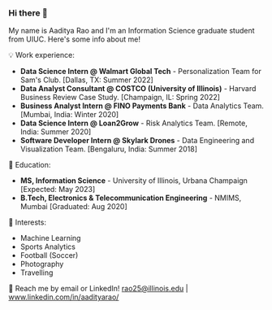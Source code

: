 ### Hi there 👋

My name is Aaditya Rao and I'm an Information Science graduate student from UIUC. Here's some info about me!

💡 Work experience: <br>
- **Data Science Intern @ Walmart Global Tech** - Personalization Team for Sam's Club. [Dallas, TX: Summer 2022]
- **Data Analyst Consultant @ COSTCO (University of Illinois)** - Harvard Business Review Case Study. [Champaign, IL: Spring 2022]
- **Business Analyst Intern @ FINO Payments Bank** - Data Analytics Team. [Mumbai, India: Winter 2020]
- **Data Science Intern @ Loan2Grow** - Risk Analytics Team. [Remote, India: Summer 2020]
- **Software Developer Intern @ Skylark Drones** - Data Engineering and Visualization Team. [Bengaluru, India: Summer 2018]

📖 Education: <br>
- **MS, Information Science** - University of Illinois, Urbana Champaign [Expected: May 2023]
- **B.Tech, Electronics & Telecommunication Engineering** - NMIMS, Mumbai [Graduated: Aug 2020]

🌱 Interests:
- Machine Learning
- Sports Analytics
- Football (Soccer) 
- Photography
- Travelling

💬 Reach me by email or LinkedIn! rao25@illinois.edu | www.linkedin.com/in/aadityarao/

[//]: # ()
[//]: # (Here are some ideas to get you started:)

[//]: # ()
[//]: # (- 🔭 I’m currently working on ...)

[//]: # (- 🌱 I’m currently learning ...)

[//]: # (- 👯 I’m looking to collaborate on ...)

[//]: # (- 🤔 I’m looking for help with ...)

[//]: # (- 💬 Ask me about ...)

[//]: # (- 📫 How to reach me: ...)

[//]: # (- 😄 Pronouns: ...)

[//]: # (- ⚡ Fun fact: ...)

[//]: # (-->)
